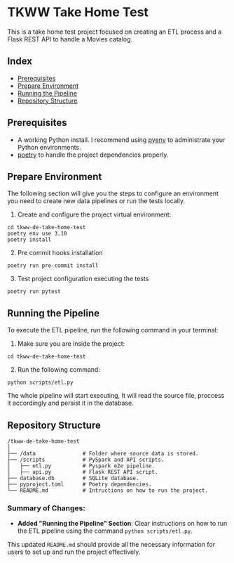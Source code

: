# TKWW Take Home Test

This is a take home test project focused on creating an ETL process and a Flask REST API to handle a Movies catalog.

## Index
- [Prerequisites](#prerequisites)
- [Prepare Environment](#prepare-environment)
- [Running the Pipeline](#running-the-pipeline)
- [Repository Structure](#repository-structure)


## Prerequisites

- A working Python install. I recommend using [pyenv](https://formulae.brew.sh/formula/pyenv) to administrate your Python environments.
- [poetry](https://formulae.brew.sh/formula/poetry) to handle the project dependencies properly.

## Prepare Environment
The following section will give you the steps to configure an environment you need to create new data pipelines or run the tests locally.

1. Create and configure the project virtual environment:
```shell
cd tkww-de-take-home-test
poetry env use 3.10
poetry install
```

2. Pre commit hooks installation
```shell
poetry run pre-commit install
```

3. Test project configuration executing the tests
```shell
poetry run pytest
```

## Running the Pipeline
To execute the ETL pipeline, run the following command in your terminal:

1. Make sure you are inside the project:
```shell
cd tkww-de-take-home-test
```
2. Run the following command:
```shell
python scripts/etl.py
```
The whole pipeline will start executing, It will read the source file, proccess it accordingly and persist it in the database.


## Repository Structure
```
/tkww-de-take-home-test
│
├── /data               # Folder where source data is stored.
├── /scripts            # PySpark and API scripts.
│   ├── etl.py          # Pyspark e2e pipeline.
│   ├── api.py          # Flask REST API script.
├── database.db         # SQLite database.
├── pyproject.toml      # Poetry dependencies.
└── README.md           # Intructions on how to run the project.
```

### Summary of Changes:
- **Added "Running the Pipeline" Section**: Clear instructions on how to run the ETL pipeline using the command `python scripts/etl.py`.

This updated `README.md` should provide all the necessary information for users to set up and run the project effectively.
